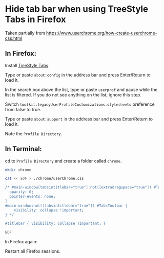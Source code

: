 # Hide tab bar when using TreeStyle Tabs in Firefox

Taken partially from https://www.userchrome.org/how-create-userchrome-css.html

## In Firefox:

Install [TreeStyle Tabs](https://addons.mozilla.org/en-US/firefox/addon/tree-style-tab/)

Type or paste `about:config` in the address bar and press Enter/Return to load it.

In the search box above the list, type or paste `userprof` and pause while the list is filtered. If you do not see anything on the list, ignore this step.

Switch `toolkit.legacyUserProfileCustomizations.stylesheets` preference from false to true.

Type or paste `about:support` in the address bar and press Enter/Return to load it.

Note the `Profile Directory`.

## In Terminal:

cd to `Profile Directory` and create a folder called `chrome`.

```bash
mkdir chrome

cat << EOF > ./chrome/userChrome.css

/* #main-window[tabsintitlebar="true"]:not([extradragspace="true"]) #TabsToolbar > .toolbar-items {
  opacity: 0;
  pointer-events: none;
}
#main-window:not([tabsintitlebar="true"]) #TabsToolbar {
    visibility: collapse !important;
} */

#titlebar { visibility: collapse !important; }

EOF
```

In Firefox again:



Restart all Firefox sessions.

